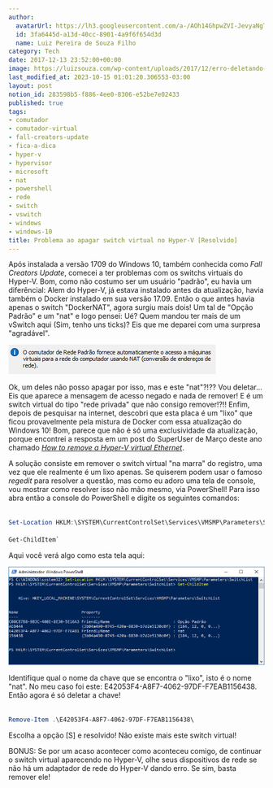 ```yaml
---
author:
  avatarUrl: https://lh3.googleusercontent.com/a-/AOh14GhpwZVI-JevyaNgTdlrOT6YN20cI6V9Kxtq38Ij8AQ=s100
  id: 3fa6445d-a13d-40cc-8901-4a9f6f654d3d
  name: Luiz Pereira de Souza Filho
category: Tech
date: 2017-12-13 23:52:00+00:00
image: https://luizsouza.com/wp-content/uploads/2017/12/erro-deletando-vmswitch.png
last_modified_at: 2023-10-15 01:01:20.306553-03:00
layout: post
notion_id: 283598b5-f886-4ee0-8306-e52be7e02433
published: true
tags:
- comutador
- comutador-virtual
- fall-creators-update
- fica-a-dica
- hyper-v
- hypervisor
- microsoft
- nat
- powershell
- rede
- switch
- vswitch
- windows
- windows-10
title: Problema ao apagar switch virtual no Hyper-V [Resolvido]
---
```


Após instalada a versão 1709 do Windows 10, também conhecida como _Fall Creators Update_, comecei a ter problemas com os switchs virtuais do Hyper-V. Bom, como não costumo ser um usuário "padrão", eu havia um diferêncial: Alem do Hyper-V, já estava instalado antes da atualização, havia também o Docker instalado em sua versão 17.09. Então o que antes havia apenas o switch "DockerNAT", agora surgiu mais dois! Um tal de "Opção Padrão" e um "nat" e logo pensei: Ué? Quem mandou ter mais de um vSwitch aqui (Sim, tenho uns ticks)? Eis que me deparei com uma surpresa "agradável".

![Surprise](/wp-content/uploads/2017/12/aviso-opcao-padrao.png)

Ok, um deles não posso apagar por isso, mas e este "nat"?!?? Vou deletar... Eis que aparece a mensagem de acesso negado e nada de remover! E é um switch virtual do tipo "rede privada" que não consigo remover!?!! Enfim, depois de pesquisar na internet, descobri que esta placa é um "lixo" que ficou provavelmente pela mistura de Docker com essa atualização do Windows 10! Bom, parece que não é só uma exclusividade da atualização, porque encontrei a resposta em um post do SuperUser de Março deste ano chamado _[How to remove a Hyper-V virtual Ethernet](https://superuser.com/a/1192507)_.

A solução consiste em remover o switch virtual "na marra" do registro, uma vez que ele realmente é um lixo apenas. Se quiserem podem usar o famoso _regedit_ para resolver a questão, mas como eu adoro uma tela de console, vou mostrar como resolver isso não mão mesmo, via PowerShell! Para isso abra então a console do PowerShell e digite os seguintes comandos:

```powershell

Set-Location HKLM:\SYSTEM\CurrentControlSet\Services\VMSMP\Parameters\SwitchList

Get-ChildItem`

```

Aqui você verá algo como esta tela aqui:

![Powershell](/wp-content/uploads/2017/12/powershell1.png)

Identifique qual o nome da chave que se encontra o "lixo", isto é o nome "nat". No meu caso foi este: E42053F4-A8F7-4062-97DF-F7EAB1156438. Então agora é só deletar a chave!

```powershell

Remove-Item .\E42053F4-A8F7-4062-97DF-F7EAB1156438\

```

Escolha a opção [S] e resolvido! Não existe mais este switch virtual!

BONUS: Se por um acaso acontecer como aconteceu comigo, de continuar o switch virtual aparecendo no Hyper-V, olhe seus dispositivos de rede se não há um adaptador de rede do Hyper-V dando erro. Se sim, basta remover ele!
